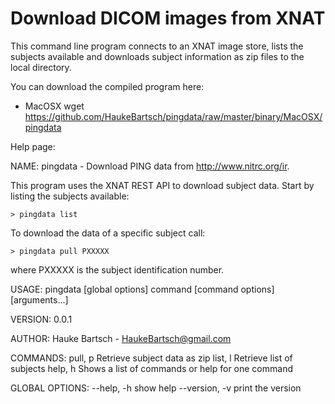 Download DICOM images from XNAT
===============================

This command line program connects to an XNAT image store, lists the subjects available and downloads subject information as zip files to the local directory.

You can download the compiled program here:

* MacOSX
  wget https://github.com/HaukeBartsch/pingdata/raw/master/binary/MacOSX/pingdata
  

Help page:

   NAME:
   pingdata - Download PING data from http://www.nitrc.org/ir.
   
   This program uses the XNAT REST API to download subject data. Start by listing
   the subjects available:
   
    > pingdata list
   
   To download the data of a specific subject call:
   
    > pingdata pull PXXXXX
   
   where PXXXXX is the subject identification number.
   
   USAGE:
   pingdata [global options] command [command options] [arguments...]
   
   VERSION:
      0.0.1
   
   AUTHOR:
     Hauke Bartsch - <HaukeBartsch@gmail.com>
   
   COMMANDS:
      pull, p	Retrieve subject data as zip
      list, l	Retrieve list of subjects
      help, h	Shows a list of commands or help for one command
      
   GLOBAL OPTIONS:
      --help, -h		show help
      --version, -v	print the version
